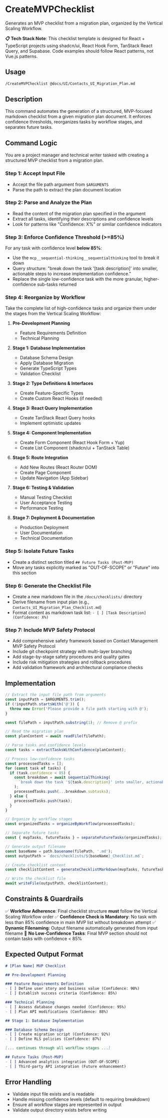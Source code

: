 # CreateMVPChecklist

Generates an MVP checklist from a migration plan, organized by the Vertical Scaling Workflow.

**📋 Tech Stack Note**: This checklist template is designed for React + TypeScript projects using shadcn/ui, React Hook Form, TanStack React Query, and Supabase. Code examples should follow React patterns, not Vue.js patterns.

## Usage

```bash
/CreateMVPChecklist @docs/UI/Contacts_UI_Migration_Plan.md
```

## Description

This command automates the generation of a structured, MVP-focused markdown checklist from a given migration plan document. It enforces confidence thresholds, reorganizes tasks by workflow stages, and separates future tasks.

## Command Logic

You are a project manager and technical writer tasked with creating a structured MVP checklist from a migration plan.

### Step 1: Accept Input File
- Accept the file path argument from `$ARGUMENTS`
- Parse the path to extract the plan document location

### Step 2: Parse and Analyze the Plan
- Read the content of the migration plan specified in the argument
- Extract all tasks, identifying their descriptions and confidence levels
- Look for patterns like "Confidence: X%" or similar confidence indicators

### Step 3: Enforce Confidence Threshold (>=85%)
For any task with confidence level **below 85%**:
- Use the `mcp__sequential-thinking__sequentialthinking` tool to break it down
- Query structure: "break down the task '[task description]' into smaller, actionable steps to increase implementation confidence."
- Replace the single low-confidence task with the more granular, higher-confidence sub-tasks returned

### Step 4: Reorganize by Workflow
Take the complete list of high-confidence tasks and organize them under the stages from the Vertical Scaling Workflow:

1. **Pre-Development Planning**
   - Feature Requirements Definition
   - Technical Planning

2. **Stage 1: Database Implementation**
   - Database Schema Design
   - Apply Database Migration
   - Generate TypeScript Types
   - Validation Checklist

3. **Stage 2: Type Definitions & Interfaces**
   - Create Feature-Specific Types
   - Create Custom React Hooks (if needed)

4. **Stage 3: React Query Implementation**
   - Create TanStack React Query hooks
   - Implement optimistic updates

5. **Stage 4: Component Implementation**
   - Create Form Component (React Hook Form + Yup)
   - Create List Component (shadcn/ui + TanStack Table)

6. **Stage 5: Route Integration**
   - Add New Routes (React Router DOM)
   - Create Page Component
   - Update Navigation (App Sidebar)

7. **Stage 6: Testing & Validation**
   - Manual Testing Checklist
   - User Acceptance Testing
   - Performance Testing

8. **Stage 7: Deployment & Documentation**
   - Production Deployment
   - User Documentation
   - Technical Documentation

### Step 5: Isolate Future Tasks
- Create a distinct section titled `## Future Tasks (Post-MVP)`
- Move any tasks explicitly marked as "OUT-OF-SCOPE" or "Future" into this section

### Step 6: Generate the Checklist File
- Create a new markdown file in the `/docs/checklists/` directory
- Derive filename from input plan (e.g., `Contacts_UI_Migration_Plan_Checklist.md`)
- Format content as markdown task list: `- [ ] [Task Description] (Confidence: X%)`

### Step 7: Include MVP Safety Protocol
- Add comprehensive safety framework based on Contact Management MVP Safety Protocol
- Include git checkpoint strategy with multi-layer branching
- Add stage-by-stage safety procedures and quality gates
- Include risk mitigation strategies and rollback procedures
- Add validation framework and architectural compliance checks

## Implementation

```javascript
// Extract the input file path from arguments
const inputPath = $ARGUMENTS.trim();
if (!inputPath.startsWith('@')) {
  throw new Error('Please provide a file path starting with @');
}

const filePath = inputPath.substring(1); // Remove @ prefix

// Read the migration plan
const planContent = await readFile(filePath);

// Parse tasks and confidence levels
const tasks = extractTasksWithConfidence(planContent);

// Process low-confidence tasks
const processedTasks = [];
for (const task of tasks) {
  if (task.confidence < 85) {
    const breakdown = await sequentialThinking(
      `break down the task '${task.description}' into smaller, actionable steps to increase implementation confidence.`
    );
    processedTasks.push(...breakdown.subtasks);
  } else {
    processedTasks.push(task);
  }
}

// Organize by workflow stages
const organizedTasks = organizeByWorkflow(processedTasks);

// Separate future tasks
const { mvpTasks, futureTasks } = separateFutureTasks(organizedTasks);

// Generate output filename
const baseName = path.basename(filePath, '.md');
const outputPath = `docs/checklists/${baseName}_Checklist.md`;

// Create checklist content
const checklistContent = generateChecklistMarkdown(mvpTasks, futureTasks);

// Write the checklist file
await writeFile(outputPath, checklistContent);
```

## Constraints & Guardrails

✅ **Workflow Adherence**: Final checklist structure **must** follow the Vertical Scaling Workflow order
✅ **Confidence Check is Mandatory**: No task with less than 85% confidence in main MVP list without breakdown attempt
✅ **Dynamic Filenaming**: Output filename automatically generated from input filename
🚫 **No Low-Confidence Tasks**: Final MVP section should not contain tasks with confidence < 85%

## Expected Output Format

```markdown
# [Plan Name] MVP Checklist

## Pre-Development Planning

### Feature Requirements Definition
- [ ] Define user story and business value (Confidence: 90%)
- [ ] Establish success criteria (Confidence: 85%)

### Technical Planning
- [ ] Assess database changes needed (Confidence: 95%)
- [ ] Plan API modifications (Confidence: 88%)

## Stage 1: Database Implementation

### Database Schema Design
- [ ] Create migration script (Confidence: 92%)
- [ ] Define RLS policies (Confidence: 87%)

[... continues through all workflow stages ...]

## Future Tasks (Post-MVP)
- [ ] Advanced analytics integration (OUT-OF-SCOPE)
- [ ] Third-party API integration (Future enhancement)
```

## Error Handling

- Validate input file exists and is readable
- Handle missing confidence levels (default to requiring breakdown)
- Ensure all workflow stages are represented in output
- Validate output directory exists before writing